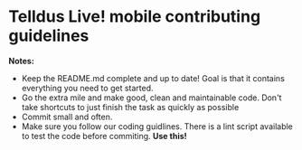 # Telldus Live! mobile contributing guidelines

**Notes:**

- Keep the README.md complete and up to date! Goal is that it contains everything you need to get started.
- Go the extra mile and make good, clean and maintainable code. Don't take shortcuts to just finish the task as quickly as possible
- Commit small and often.
- Make sure you follow our coding guidlines. There is a lint script available to test the code before commiting. **Use this!**
